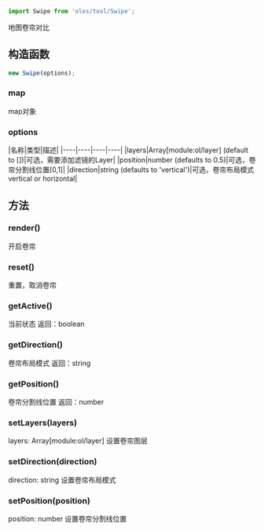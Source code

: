 ``` javascript
import Swipe from 'oles/tool/Swipe';
```
地图卷帘对比

## 构造函数

```javascript
new Swipe(options);
```

### map

map对象

### options

|名称|类型|描述|
|----|----|----|----|
|layers|Array[module:ol/layer] (default to [])|可选，需要添加滤镜的Layer|
|position|number (defaults to 0.5)|可选，卷帘分割线位置[0,1]|
|direction|string (defaults to 'vertical')|可选，卷帘布局模式vertical or horizontal|

## 方法

### render()

开启卷帘

### reset()

重置，取消卷帘

### getActive()

当前状态
返回：boolean

### getDirection()

卷帘布局模式
返回：string

### getPosition()

卷帘分割线位置
返回：number

### setLayers(layers)

layers: Array[module:ol/layer]
设置卷帘图层

### setDirection(direction)

direction: string
设置卷帘布局模式

### setPosition(position)
position: number
设置卷帘分割线位置